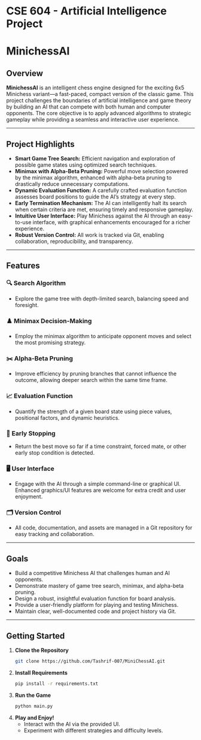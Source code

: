 # CSE 604 - Artificial Intelligence Project

# MinichessAI

## Overview

**MinichessAI** is an intelligent chess engine designed for the exciting 6x5 Minichess variant—a fast-paced, compact version of the classic game. This project challenges the boundaries of artificial intelligence and game theory by building an AI that can compete with both human and computer opponents. The core objective is to apply advanced algorithms to strategic gameplay while providing a seamless and interactive user experience.

---

## Project Highlights

- **Smart Game Tree Search:** Efficient navigation and exploration of possible game states using optimized search techniques.
- **Minimax with Alpha-Beta Pruning:** Powerful move selection powered by the minimax algorithm, enhanced with alpha-beta pruning to drastically reduce unnecessary computations.
- **Dynamic Evaluation Function:** A carefully crafted evaluation function assesses board positions to guide the AI’s strategy at every step.
- **Early Termination Mechanism:** The AI can intelligently halt its search when certain criteria are met, ensuring timely and responsive gameplay.
- **Intuitive User Interface:** Play Minichess against the AI through an easy-to-use interface, with graphical enhancements encouraged for a richer experience.
- **Robust Version Control:** All work is tracked via Git, enabling collaboration, reproducibility, and transparency.

---

## Features

### 🔍 Search Algorithm
- Explore the game tree with depth-limited search, balancing speed and foresight.

### ♟️ Minimax Decision-Making
- Employ the minimax algorithm to anticipate opponent moves and select the most promising strategy.

### ✂️ Alpha-Beta Pruning
- Improve efficiency by pruning branches that cannot influence the outcome, allowing deeper search within the same time frame.

### 📈 Evaluation Function
- Quantify the strength of a given board state using piece values, positional factors, and dynamic heuristics.

### 🛑 Early Stopping
- Return the best move so far if a time constraint, forced mate, or other early stop condition is detected.

### 🖥️ User Interface
- Engage with the AI through a simple command-line or graphical UI. Enhanced graphics/UI features are welcome for extra credit and user enjoyment.

### 🗂️ Version Control
- All code, documentation, and assets are managed in a Git repository for easy tracking and collaboration.

---

## Goals

- Build a competitive Minichess AI that challenges human and AI opponents.
- Demonstrate mastery of game tree search, minimax, and alpha-beta pruning.
- Design a robust, insightful evaluation function for board analysis.
- Provide a user-friendly platform for playing and testing Minichess.
- Maintain clear, well-documented code and project history via Git.

---

## Getting Started

1. **Clone the Repository**
   ```bash
   git clone https://github.com/Tashrif-007/MiniChessAI.git
   ```
2. **Install Requirements**
   ```bash
   pip install -r requirements.txt
   ```
3. **Run the Game**
   ```bash
   python main.py
   ```
4. **Play and Enjoy!**
   - Interact with the AI via the provided UI.
   - Experiment with different strategies and difficulty levels.


